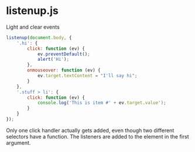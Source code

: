 # listenup.js
Light and clear events

```js
listenup(document.body, {
    '.hi': {
        click: function (ev) {
            ev.preventDefault();
            alert('Hi');
        },
        onmouseover: function (ev) {
            ev.target.textContent = "I'll say hi";
        }
    },
    '.stuff > li': {
        click: function (ev) {
            console.log('This is item #' + ev.target.value');
        }
    }
});
```
Only one click handler actually gets added,
even though two different selectors have a function.
The listeners are added to the element in the first argument.

